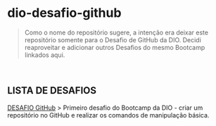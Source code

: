 # dio-desafio-github

> Como o nome do repositório sugere, a intenção era deixar este repositório somente para o Desafio de GitHub da DIO.
Decidi reaproveitar e adicionar outros Desafios do mesmo Bootcamp linkados aqui.

<br/>

## LISTA DE DESAFIOS

[DESAFIO GitHub](./Desafio%20GitHub/) > Primeiro desafio do Bootcamp da DIO - criar um repositório no GitHub e realizar os comandos de manipulação básica.
<br/>
